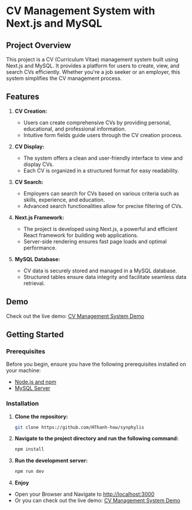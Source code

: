 # CV Management System with Next.js and MySQL

## Project Overview

This project is a CV (Curriculum Vitae) management system built using Next.js and MySQL. It provides a platform for users to create, view, and search CVs efficiently. Whether you're a job seeker or an employer, this system simplifies the CV management process.

## Features

1. **CV Creation:**
   - Users can create comprehensive CVs by providing personal, educational, and professional information.
   - Intuitive form fields guide users through the CV creation process.

2. **CV Display:**
   - The system offers a clean and user-friendly interface to view and display CVs.
   - Each CV is organized in a structured format for easy readability.

3. **CV Search:**
   - Employers can search for CVs based on various criteria such as skills, experience, and education.
   - Advanced search functionalities allow for precise filtering of CVs.

4. **Next.js Framework:**
   - The project is developed using Next.js, a powerful and efficient React framework for building web applications.
   - Server-side rendering ensures fast page loads and optimal performance.

5. **MySQL Database:**
   - CV data is securely stored and managed in a MySQL database.
   - Structured tables ensure data integrity and facilitate seamless data retrieval.

## Demo

Check out the live demo: [CV Management System Demo](https://synphylis.vercel.app/)

## Getting Started

### Prerequisites

Before you begin, ensure you have the following prerequisites installed on your machine:

- [Node.js and npm](https://nodejs.org/)
- [MySQL Server](https://dev.mysql.com/downloads/)

### Installation

1. **Clone the repository:**

   ```bash
   git clone https://github.com/HThanh-how/synphylis

2. **Navigate to the project directory and run the following command:**
    ```bash
    npm install

3. **Run the development server:**
    ```bash
    npm run dev
4. **Enjoy**
 - Open your Browser and Navigate to [http://localhost:3000](http://localhost:3000)
 - Or you can check out the live demo: [CV Management System Demo](https://synphylis.vercel.app/)
